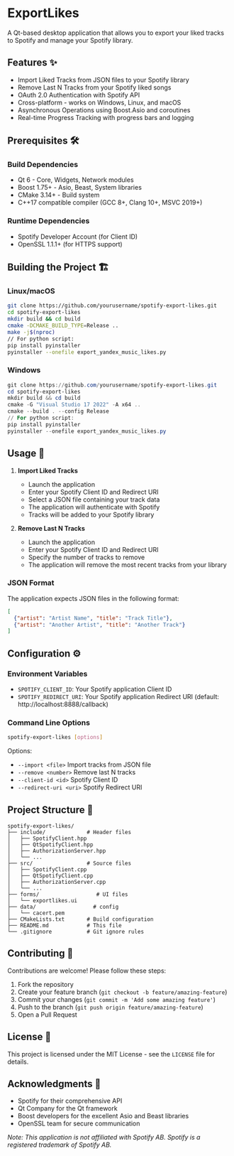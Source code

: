 # ExportLikes

A Qt-based desktop application that allows you to export your liked tracks to Spotify and manage your Spotify library.

## Features ✨
- Import Liked Tracks from JSON files to your Spotify library
- Remove Last N Tracks from your Spotify liked songs
- OAuth 2.0 Authentication with Spotify API
- Cross-platform - works on Windows, Linux, and macOS
- Asynchronous Operations using Boost.Asio and coroutines
- Real-time Progress Tracking with progress bars and logging

## Prerequisites 🛠️

### Build Dependencies
- Qt 6 - Core, Widgets, Network modules
- Boost 1.75+ - Asio, Beast, System libraries
- CMake 3.14+ - Build system
- C++17 compatible compiler (GCC 8+, Clang 10+, MSVC 2019+)

### Runtime Dependencies
- Spotify Developer Account (for Client ID)
- OpenSSL 1.1.1+ (for HTTPS support)

## Building the Project 🏗️

### Linux/macOS
```bash
git clone https://github.com/yourusername/spotify-export-likes.git
cd spotify-export-likes
mkdir build && cd build
cmake -DCMAKE_BUILD_TYPE=Release ..
make -j$(nproc)
// For python script:
pip install pyinstaller
pyinstaller --onefile export_yandex_music_likes.py
```

### Windows
```powershell
git clone https://github.com/yourusername/spotify-export-likes.git
cd spotify-export-likes
mkdir build && cd build
cmake -G "Visual Studio 17 2022" -A x64 ..
cmake --build . --config Release
// For python script:
pip install pyinstaller
pyinstaller --onefile export_yandex_music_likes.py
```

## Usage 🚀

1. **Import Liked Tracks**  
   - Launch the application  
   - Enter your Spotify Client ID and Redirect URI  
   - Select a JSON file containing your track data  
   - The application will authenticate with Spotify  
   - Tracks will be added to your Spotify library  

2. **Remove Last N Tracks**  
   - Launch the application  
   - Enter your Spotify Client ID and Redirect URI  
   - Specify the number of tracks to remove  
   - The application will remove the most recent tracks from your library  

### JSON Format
The application expects JSON files in the following format:
```json
[
  {"artist": "Artist Name", "title": "Track Title"},
  {"artist": "Another Artist", "title": "Another Track"}
]
```

## Configuration ⚙️

### Environment Variables
- `SPOTIFY_CLIENT_ID`: Your Spotify application Client ID  
- `SPOTIFY_REDIRECT_URI`: Your Spotify application Redirect URI (default: http://localhost:8888/callback)

### Command Line Options
```bash
spotify-export-likes [options]
```
Options:
- `--import <file>`       Import tracks from JSON file  
- `--remove <number>`     Remove last N tracks  
- `--client-id <id>`      Spotify Client ID  
- `--redirect-uri <uri>`  Spotify Redirect URI  

## Project Structure 📂

```
spotify-export-likes/
├── include/             # Header files
│   ├── SpotifyClient.hpp
│   ├── QtSpotifyClient.hpp
│   ├── AuthorizationServer.hpp
│   └── ...
├── src/                 # Source files
│   ├── SpotifyClient.cpp
│   ├── QtSpotifyClient.cpp
│   ├── AuthorizationServer.cpp
│   └── ...
├── forms/                  # UI files
│   └── exportlikes.ui
├── data/                  # config
│   └── cacert.pem
├── CMakeLists.txt       # Build configuration
├── README.md            # This file
└── .gitignore           # Git ignore rules
```

## Contributing 🤝
Contributions are welcome! Please follow these steps:
1. Fork the repository  
2. Create your feature branch (`git checkout -b feature/amazing-feature`)  
3. Commit your changes (`git commit -m 'Add some amazing feature'`)  
4. Push to the branch (`git push origin feature/amazing-feature`)  
5. Open a Pull Request  

## License 📄
This project is licensed under the MIT License - see the `LICENSE` file for details.

## Acknowledgments 🙏
- Spotify for their comprehensive API  
- Qt Company for the Qt framework  
- Boost developers for the excellent Asio and Beast libraries  
- OpenSSL team for secure communication  

*Note: This application is not affiliated with Spotify AB. Spotify is a registered trademark of Spotify AB.*
